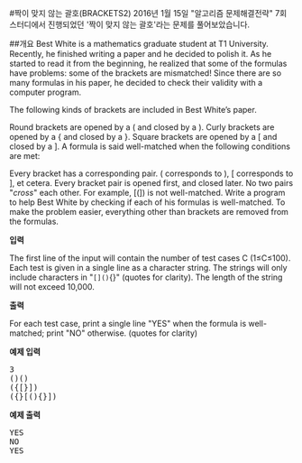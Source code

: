 #짝이 맞지 않는 괄호(BRACKETS2)
2016년 1월 15일 "알고리즘 문제해결전략" 7회 스터디에서 진행되었던 '짝이 맞지 않는 괄호'라는 문제를 풀어보았습니다.

##개요
Best White is a mathematics graduate student at T1 University. Recently, he finished writing a paper and he decided to polish it. As he started to read it from the beginning, he realized that some of the formulas have problems: some of the brackets are mismatched! Since there are so many formulas in his paper, he decided to check their validity with a computer program.

The following kinds of brackets are included in Best White’s paper.

Round brackets are opened by a ( and closed by a ).
Curly brackets are opened by a { and closed by a }.
Square brackets are opened by a [ and closed by a ].
A formula is said well-matched when the following conditions are met:

Every bracket has a corresponding pair. ( corresponds to ), [ corresponds to ], et cetera.
Every bracket pair is opened first, and closed later.
No two pairs "*cross*" each other. For example, [(]) is not well-matched.
Write a program to help Best White by checking if each of his formulas is well-matched. To make the problem easier, everything other than brackets are removed from the formulas.

**입력**

The first line of the input will contain the number of test cases C (1≤C≤100). Each test is given in a single line as a character string. The strings will only include characters in "`[]()`{}" (quotes for clarity). The length of the string will not exceed 10,000.

**출력**

For each test case, print a single line "YES" when the formula is well-matched; print "NO" otherwise. (quotes for clarity)

**예제 입력**
<pre>
3
()()
({[}])
({}[(){}])
</pre>
**예제 출력**
<pre>
YES
NO
YES
</pre>
